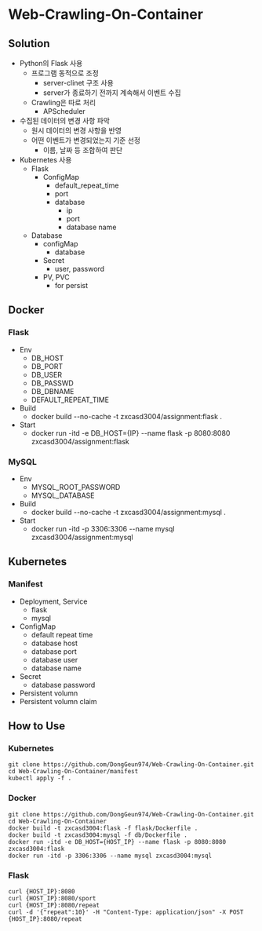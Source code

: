 # Web-Crawling-On-Container

## Solution
- Python의 Flask 사용
  - 프로그램 동적으로 조정
    - server-clinet 구조 사용
    - server가 종료하기 전까지 계속해서 이벤트 수집
  - Crawling은 따로 처리
    - APScheduler
- 수집된 데이터의 변경 사항 파악
  - 원시 데이터의 변경 사항을 반영
  - 어떤 이벤트가 변경되었는지 기준 선정
    - 이름, 날짜 등 조합하여 판단
- Kubernetes 사용
  - Flask
    - ConfigMap
      - default_repeat_time
      - port
      - database
        - ip
        - port
        - database name
  - Database
    - configMap
      - database
    - Secret
      - user, password
    - PV, PVC
      - for persist

## Docker 
### Flask
- Env
  - DB_HOST
  - DB_PORT
  - DB_USER
  - DB_PASSWD
  - DB_DBNAME
  - DEFAULT_REPEAT_TIME
- Build 
  - docker build --no-cache -t zxcasd3004/assignment:flask .
- Start
  - docker run -itd -e DB_HOST={IP} --name flask -p 8080:8080 zxcasd3004/assignment:flask
### MySQL
- Env
  - MYSQL_ROOT_PASSWORD
  - MYSQL_DATABASE
- Build
  - docker build --no-cache -t zxcasd3004/assignment:mysql .
- Start
  - docker run -itd -p 3306:3306 --name mysql  zxcasd3004/assignment:mysql

## Kubernetes
### Manifest
- Deployment, Service
  - flask
  - mysql
- ConfigMap
  - default repeat time
  - database host
  - database port
  - database user
  - database name
- Secret
  - database password
- Persistent volumn
- Persistent volumn claim

## How to Use
### Kubernetes
```
git clone https://github.com/DongGeun974/Web-Crawling-On-Container.git
cd Web-Crawling-On-Container/manifest
kubectl apply -f .
```
### Docker
```
git clone https://github.com/DongGeun974/Web-Crawling-On-Container.git
cd Web-Crawling-On-Container
docker build -t zxcasd3004:flask -f flask/Dockerfile .
docker build -t zxcasd3004:mysql -f db/Dockerfile .
docker run -itd -e DB_HOST={HOST_IP} --name flask -p 8080:8080 zxcasd3004:flask
docker run -itd -p 3306:3306 --name mysql zxcasd3004:mysql
```
### Flask
```
curl {HOST_IP}:8080
curl {HOST_IP}:8080/sport
curl {HOST_IP}:8080/repeat
curl -d '{"repeat":10}' -H "Content-Type: application/json" -X POST {HOST_IP}:8080/repeat
```